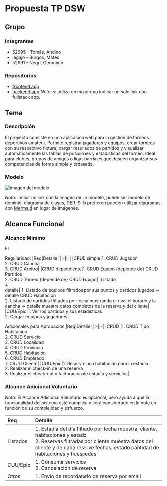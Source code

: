 # Propuesta TP DSW

## Grupo
### Integrantes
* 52995 - Tomás, Andino
* legajo - Burgos, Mateo
* 52991 - Negri, Geronimo

### Repositorios
* [frontend app](http://hyperlinkToGihubOrGitlab)
* [backend app](http://hyperlinkToGihubOrGitlab)
*Nota*: si utiliza un monorepo indicar un solo link con fullstack app.

## Tema
### Descripción
El proyecto consiste en una aplicación web para la gestión de torneos deportivos amateur. Permite registrar jugadores y equipos, crear torneos con su respectivo fixture, cargar resultados de partidos y visualizar automáticamente las tablas de posiciones y estadísticas del torneo. Ideal para clubes, grupos de amigos o ligas barriales que deseen organizar sus competencias de forma simple y ordenada.

### Modelo
![imagen del modelo]()

*Nota*: incluir un link con la imagen de un modelo, puede ser modelo de dominio, diagrama de clases, DER. Si lo prefieren pueden utilizar diagramas con [Mermaid](https://mermaid.js.org) en lugar de imágenes.

## Alcance Funcional 

### Alcance Mínimo
 El 

Regularidad:
|Req|Detalle|
|:-|:-|
|CRUD simple|1. CRUD Jugador<br>2. CRUD Cancha<br>3. CRUD Arbitro|
|CRUD dependiente|1. CRUD Equipo {depende de} CRUD Partidos<br>2. CRUD Torneo {depende de} CRUD Equipo|
|Listado<br>+<br>detalle| 1. Listado de equipos filtrados por sus puntos y partidos jugados  => detalle CRUD Habitacion<br> 2. Listado de oartidos ffiltados por fecha mostrando el rival el horario y la cancha => detalle muestra datos completos de la reserva y del cliente|
|CUU/Epic|1. Ver los partidos y sus estadisticas<br>2. Cargar equipos y jugadores|


Adicionales para Aprobación
|Req|Detalle|
|:-|:-|
|CRUD |1. CRUD Tipo Habitacion<br>2. CRUD Servicio<br>3. CRUD Localidad<br>4. CRUD Provincia<br>5. CRUD Habitación<br>6. CRUD Empleado<br>7. CRUD Cliente|
|CUU/Epic|1. Reservar una habitación para la estadía<br>2. Realizar el check-in de una reserva<br>3. Realizar el check-out y facturación de estadía y servicios|


### Alcance Adicional Voluntario

*Nota*: El Alcance Adicional Voluntario es opcional, pero ayuda a que la funcionalidad del sistema esté completa y será considerado en la nota en función de su complejidad y esfuerzo.

|Req|Detalle|
|:-|:-|
|Listados |1. Estadía del día filtrado por fecha muestra, cliente, habitaciones y estado <br>2. Reservas filtradas por cliente muestra datos del cliente y de cada reserve fechas, estado cantidad de habitaciones y huespedes|
|CUU/Epic|1. Consumir servicios<br>2. Cancelación de reserva|
|Otros|1. Envío de recordatorio de reserva por email|


